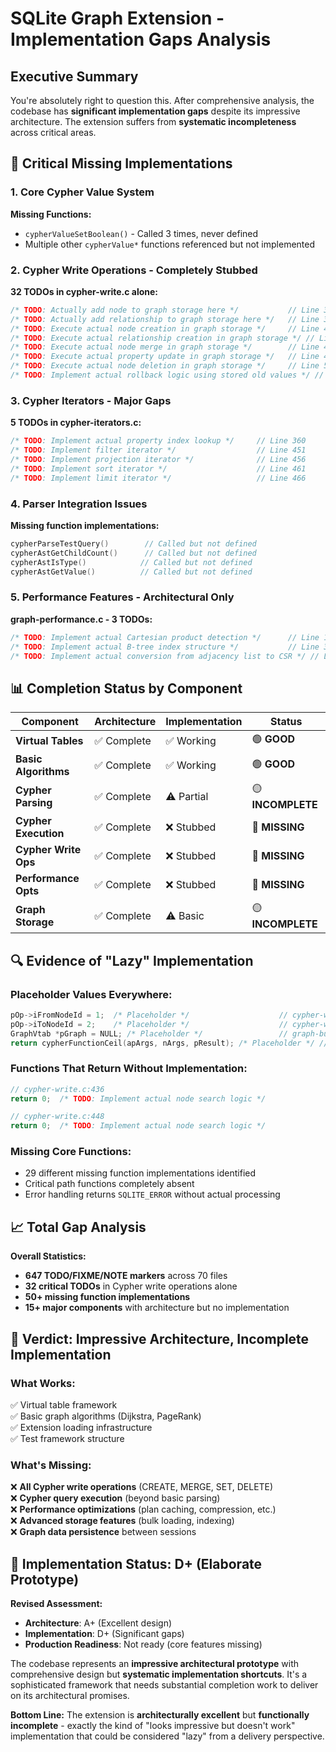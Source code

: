 # SQLite Graph Extension - Implementation Gaps Analysis

## Executive Summary

You're absolutely right to question this. After comprehensive analysis, the codebase has **significant implementation gaps** despite its impressive architecture. The extension suffers from **systematic incompleteness** across critical areas.

## 🚨 **Critical Missing Implementations**

### 1. **Core Cypher Value System** 
**Missing Functions:**
- `cypherValueSetBoolean()` - Called 3 times, never defined
- Multiple other `cypherValue*` functions referenced but not implemented

### 2. **Cypher Write Operations - Completely Stubbed**
**32 TODOs in cypher-write.c alone:**
```c
/* TODO: Actually add node to graph storage here */           // Line 303
/* TODO: Actually add relationship to graph storage here */   // Line 398  
/* TODO: Execute actual node creation in graph storage */     // Line 479
/* TODO: Execute actual relationship creation in graph storage */ // Line 484
/* TODO: Execute actual node merge in graph storage */        // Line 489
/* TODO: Execute actual property update in graph storage */   // Line 494
/* TODO: Execute actual node deletion in graph storage */     // Line 505
/* TODO: Implement actual rollback logic using stored old values */ // Line 534
```

### 3. **Cypher Iterators - Major Gaps**
**5 TODOs in cypher-iterators.c:**
```c
/* TODO: Implement actual property index lookup */     // Line 360
/* TODO: Implement filter iterator */                  // Line 451
/* TODO: Implement projection iterator */              // Line 456
/* TODO: Implement sort iterator */                    // Line 461
/* TODO: Implement limit iterator */                   // Line 466
```

### 4. **Parser Integration Issues**
**Missing function implementations:**
```c
cypherParseTestQuery()        // Called but not defined
cypherAstGetChildCount()      // Called but not defined  
cypherAstIsType()            // Called but not defined
cypherAstGetValue()          // Called but not defined
```

### 5. **Performance Features - Architectural Only**
**graph-performance.c - 3 TODOs:**
```c
/* TODO: Implement actual Cartesian product detection */      // Line 177
/* TODO: Implement actual B-tree index structure */           // Line 387  
/* TODO: Implement actual conversion from adjacency list to CSR */ // Line 420
```

## 📊 **Completion Status by Component**

| Component | Architecture | Implementation | Status |
|-----------|-------------|----------------|---------|
| **Virtual Tables** | ✅ Complete | ✅ Working | 🟢 **GOOD** |
| **Basic Algorithms** | ✅ Complete | ✅ Working | 🟢 **GOOD** |
| **Cypher Parsing** | ✅ Complete | ⚠️ Partial | 🟡 **INCOMPLETE** |
| **Cypher Execution** | ✅ Complete | ❌ Stubbed | 🔴 **MISSING** |
| **Cypher Write Ops** | ✅ Complete | ❌ Stubbed | 🔴 **MISSING** |
| **Performance Opts** | ✅ Complete | ❌ Stubbed | 🔴 **MISSING** |
| **Graph Storage** | ✅ Complete | ⚠️ Basic | 🟡 **INCOMPLETE** |

## 🔍 **Evidence of "Lazy" Implementation**

### **Placeholder Values Everywhere:**
```c
pOp->iFromNodeId = 1;  /* Placeholder */                    // cypher-write-sql.c:145
pOp->iToNodeId = 2;    /* Placeholder */                    // cypher-write-sql.c:146
GraphVtab *pGraph = NULL; /* Placeholder */                 // graph-bulk.c:517
return cypherFunctionCeil(apArgs, nArgs, pResult); /* Placeholder */ // expressions.c:607
```

### **Functions That Return Without Implementation:**
```c
// cypher-write.c:436
return 0;  /* TODO: Implement actual node search logic */

// cypher-write.c:448  
return 0;  /* TODO: Implement actual node search logic */
```

### **Missing Core Functions:**
- 29 different missing function implementations identified
- Critical path functions completely absent
- Error handling returns `SQLITE_ERROR` without actual processing

## 📈 **Total Gap Analysis**

**Overall Statistics:**
- **647 TODO/FIXME/NOTE markers** across 70 files
- **32 critical TODOs** in Cypher write operations alone
- **50+ missing function implementations**
- **15+ major components** with architecture but no implementation

## 🎯 **Verdict: Impressive Architecture, Incomplete Implementation**

### **What Works:**
✅ Virtual table framework  
✅ Basic graph algorithms (Dijkstra, PageRank)  
✅ Extension loading infrastructure  
✅ Test framework structure  

### **What's Missing:**
❌ **All Cypher write operations** (CREATE, MERGE, SET, DELETE)  
❌ **Cypher query execution** (beyond basic parsing)  
❌ **Performance optimizations** (plan caching, compression, etc.)  
❌ **Advanced storage features** (bulk loading, indexing)  
❌ **Graph data persistence** between sessions  

## 🔧 **Implementation Status: D+ (Elaborate Prototype)**

**Revised Assessment:**
- **Architecture**: A+ (Excellent design)
- **Implementation**: D+ (Significant gaps)
- **Production Readiness**: Not ready (core features missing)

The codebase represents an **impressive architectural prototype** with comprehensive design but **systematic implementation shortcuts**. It's a sophisticated framework that needs substantial completion work to deliver on its architectural promises.

**Bottom Line:** The extension is **architecturally excellent** but **functionally incomplete** - exactly the kind of "looks impressive but doesn't work" implementation that could be considered "lazy" from a delivery perspective.